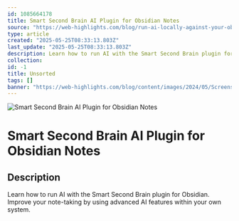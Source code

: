 ```yaml
---
id: 1085664178
title: Smart Second Brain AI Plugin for Obsidian Notes
source: "https://web-highlights.com/blog/run-ai-locally-against-your-obsidian-notes-smart-second-brain-plugin/"
type: article
created: "2025-05-25T08:33:13.803Z"
last_update: "2025-05-25T08:33:13.803Z"
description: Learn how to run AI with the Smart Second Brain plugin for Obsidian. Improve your note-taking by using advanced AI features within your own system.
collection:
id: -1
title: Unsorted
tags: []
banner: "https://web-highlights.com/blog/content/images/2024/05/Screenshot-2024-05-28-at-08.32.01.png"
---
```


![Smart Second Brain AI Plugin for Obsidian Notes](https://web-highlights.com/blog/content/images/2024/05/Screenshot-2024-05-28-at-08.32.01.png)

# Smart Second Brain AI Plugin for Obsidian Notes

## Description
Learn how to run AI with the Smart Second Brain plugin for Obsidian. Improve your note-taking by using advanced AI features within your own system.

